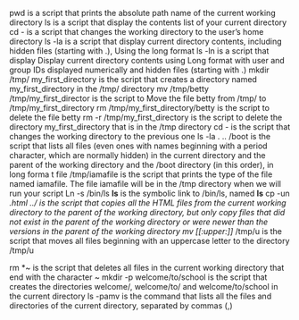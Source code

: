 pwd is  a script that prints the absolute path name of the current working directory
ls is a script that display the contents list of your current directory
cd - is a script that changes the working directory to the user’s home directory
ls -la is a script that display current directory contents, including hidden files (starting with .), Using the long format
ls -ln is a script that display Display current directory contents using Long format with user and group IDs displayed numerically and hidden files (starting with .) mkdir /tmp/ my_first_directory is the script that creates a directory named my_first_directory in the /tmp/ directory
mv /tmp/betty /tmp/my_first_director is the script to Move the file betty from /tmp/ to /tmp/my_first_directory
rm /tmp/my_first_directory/betty is the script to delete the file betty
rm -r /tmp/my_first_directory is the script to delete the directory my_first_directory that is in the /tmp directory
cd - is the script that changes the working directory to the previous one
ls -la . .. /boot is the script that lists all files (even ones with names beginning with a period character, which are normally hidden) in the current directory and the parent of the working directory and the /boot directory (in this order), in long forma
t
file /tmp/iamafile is the script that prints the type of the file named iamafile. The file iamafile will be in the /tmp directory when we will run your script
Ln -s /bin/ls __ls__ is the symbolic link to /bin/ls, named __ls__
cp -un *.html ../ is the script that copies all the HTML files from the current working directory to the parent of the working directory, but only copy files that did not exist in the parent of the working directory or were newer than the versions in the parent of the working directory
mv [[:upper:]]* /tmp/u is the script that  moves all files beginning with an uppercase letter to the directory /tmp/u

rm *~ is the script that deletes all files in the current working directory that end with the character ~
mkdir -p welcome/to/school is the script that creates the directories welcome/, welcome/to/ and welcome/to/school in the current directory
ls -pamv is the command that lists all the files and directories of the current directory, separated by commas (,)
